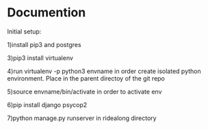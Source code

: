 # Documention

Initial setup:

1)install pip3 and postgres

3)pip3 install virtualenv

4)run virtualenv -p python3 envname in order create isolated python environment. Place in the parent directoy of the git repo

5)source envname/bin/activate in order to activate env

6)pip install django psycop2

7)python manage.py runserver in ridealong directory
